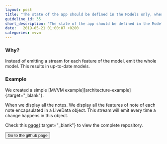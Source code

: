 ```yaml
---
layout: post
title: "The state of the app should be defined in the Models only, whereas Views and ViewModels should be stateless"
guideline_id: 35
short_description: "The state of the app should be defined in the Models only."
date:   2019-05-21 01:00:07 +0200
categories: mvvm
---
```


<h3>Why?</h3>
Instead of emitting a stream for each feature of the model, emit the whole model. This results in up-to-date models.

<h3>Example</h3>
We created a simple [MVVM example][architecture-example]{:target="_blank"}.

When we display all the notes. We display all the features of note of each note encapsulated 
in a LiveData object. This stream will emit every time a change happens in this object.

<script src="https://gist.github.com/Geertdepont/f052953dfaf8a19a8be395b55aaa5da5.js"></script>

Check this [page][architecture-example]{:target="_blank"} to view the complete repository.

<a href="https://github.com/Geertdepont/bachelor_thesis/tree/master/ArchitectureExamples" target="_blank"><button type="button" class="btn btn-primary btn-icon-right">Go to the github page</button></a>

[architecture-example]: https://github.com/Geertdepont/bachelor_thesis/tree/master/ArchitectureExamples